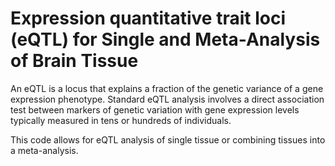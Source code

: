 # Expression quantitative trait loci (eQTL) for Single and Meta-Analysis of Brain Tissue 
       
An eQTL is a locus that explains a fraction of the genetic variance of a gene expression phenotype. Standard eQTL analysis involves a direct association test between markers of genetic variation with gene expression levels typically measured in tens or hundreds of individuals.            
         
This code allows for eQTL analysis of single tissue or combining tissues into a meta-analysis.                             
          
        
              
      
  
   
  
